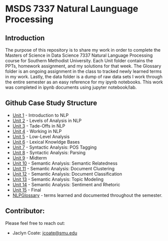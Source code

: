 # MSDS 7337 Natural Launguage Processing
## Introduction
The purpose of this repository is to share my work in order to complete the Masters of Science in Data Science 7337 Natural Language Processing course for Southern Methodist University. Each Unit folder contains the PPTs, homework assignment, and my solutions for that week. The Glossary folder is an ongoing assignment in the class to tracked newly learned terms in my work. Lastly, the data folder is a dump of raw data sets I work through the entire semester as an easy reference for my ipynb notebooks. This work was completed in ipynb documents using jupyter notebook/lab. 

## Github Case Study Structure
* [Unit 1] - Introduction to NLP
* [Unit 2] - Levels of Analysis in NLP
* [Unit 3] - Tade-Offs in NLP
* [Unit 4] - Working in NLP
* [Unit 5] - Low-Level Analysis
* [Unit 6] - Lexical Knowldge Bases
* [Unit 7] - Syntactic Analysis: POS Tagging
* [Unit 8] - Syntactic Analysis: Parsing
* [Unit 9] - Midterm
* [Unit 10] - Semantic Analysis: Semantic Relatedness
* [Unit 11] - Semantic Analysis: Document Clustering
* [Unit 12] - Semantic Analysis: Document Classification
* [Unit 13] - Semantic Analysis: Topic Modeling
* [Unit 14] - Semantic Analysis: Sentiment and Rhetoric
* [Unit 15] - Final
* [NLPGlossary] - terms learned and documented throughout the semester.

## Contributor:
Please feel free to reach out:
 - Jaclyn Coate: jcoate@smu.edu 
 
 [Unit 1]: <>
 [Unit 2]: <>
 [Unit 3]: <>
 [Unit 4]: <>
 [Unit 5]: <>
 [Unit 6]: <>
 [Unit 7]: <>
 [Unit 8]: <>
 [Unit 9]: <>
 [Unit 10]: <>
 [Unit 11]: <>
 [Unit 12]: <>
 [Unit 13]: <>
 [Unit 14]: <>
 [Unit 15]: <>
 [NLPGlossary]: <>
